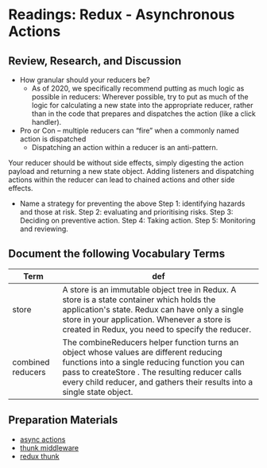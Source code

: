 # Readings: Redux - Asynchronous Actions

## Review, Research, and Discussion

- How granular should your reducers be?
  - As of 2020, we specifically recommend putting as much logic as possible in reducers: Wherever possible, try to put as much of the logic for calculating a new state into the appropriate reducer, rather than in the code that prepares and dispatches the action (like a click handler).
- Pro or Con – multiple reducers can “fire” when a commonly named action is dispatched
  - Dispatching an action within a reducer is an anti-pattern.

Your reducer should be without side effects, simply digesting the action payload and returning a new state object. Adding listeners and dispatching actions within the reducer can lead to chained actions and other side effects.

- Name a strategy for preventing the above
  Step 1: identifying hazards and those at risk.
  Step 2: evaluating and prioritising risks.
  Step 3: Deciding on preventive action.
  Step 4: Taking action.
  Step 5: Monitoring and reviewing.

## Document the following Vocabulary Terms

| Term              | def                                                                                                                                                                                                                                                                    |
| ----------------- | ---------------------------------------------------------------------------------------------------------------------------------------------------------------------------------------------------------------------------------------------------------------------- |
| store             | A store is an immutable object tree in Redux. A store is a state container which holds the application's state. Redux can have only a single store in your application. Whenever a store is created in Redux, you need to specify the reducer.                         |
| combined reducers | The combineReducers helper function turns an object whose values are different reducing functions into a single reducing function you can pass to createStore . The resulting reducer calls every child reducer, and gathers their results into a single state object. |

## Preparation Materials

- [async actions](https://redux.js.org/tutorials/fundamentals/part-6-async-logic)
- [thunk middleware](https://github.com/reduxjs/redux-thunk)
- [redux thunk](https://www.digitalocean.com/community/tutorials/redux-redux-thunk)
